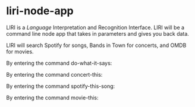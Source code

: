 # liri-node-app
LIRI is a _Language_ Interpretation and Recognition Interface. LIRI will be a command line node app that takes in parameters and gives you back data.

 LIRI will search Spotify for songs, Bands in Town for concerts, and OMDB for movies.
 
 By entering the command do-what-it-says:
 
 
 By entering the command concert-this:
 
 By entering the command spotify-this-song:
 
 By entering the command movie-this:
 
